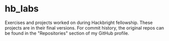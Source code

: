 # hb_labs
Exercises and projects worked on during Hackbright fellowship. These projects are in their final versions. For commit history, the original repos can be found in the "Repositories" section of my GitHub profile.